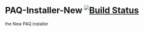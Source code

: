 PAQ-Installer-New [![Build Status](https://travis-ci.org/PAQ-MC/PAQ-Installer-New.png?branch=master)](https://travis-ci.org/PAQ-MC/PAQ-Installer-New)
=================

the New PAQ installer
